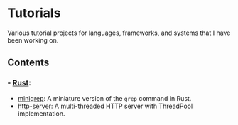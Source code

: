 # Tutorials

Various tutorial projects for languages, frameworks, and systems that I have been working on.

## Contents

### - [Rust](https://www.rust-lang.org/):

- [minigrep](./minigrep/): A miniature version of the `grep` command in Rust.
- [http-server](./http-server/): A multi-threaded HTTP server with ThreadPool implementation.
